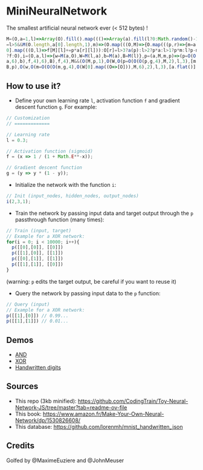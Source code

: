 ﻿# MiniNeuralNetwork

The smallest artificial neural network ever (&lt; 512 bytes) !

```js
M=(O,a=1,l)=>Array(O).fill().map((()=>Array(a).fill(l?0:Math.random()-1))),O=(O,a,l,f
=l>5&&M(O.length,a[0].length,1),m)=>(O.map(((O,M)=>{O.map(((p,r)=>{m=a[M]?.[r],l>5?a[
0].map(((O,l)=>f[M][l]+=p*a[r][l])):O[r]=l>3?a(p):l>2?p*a:l>1?p*m:l?p-m:p+m}))})),l>5
?f:O),i=(O,a,l)=>{w=M(a,O),W=M(l,a),b=M(a),B=M(l)},p=(a,M,m,p)=>(p=O(O(O(W,O(O(m=O(w,
a,6),b),f,4),6),B),f,4),M&&(O(M,p,1),O(W,O(p=O(O(O(p,g,4),M,2),l,3),[m.flat()],6)),O(
B,p),O(w,O(m=O(O(O(m,g,4),O(W[0].map((O=>[O])),M,6),2),l,3),[a.flat()],6)),O(b,m)),p)
```

## How to use it?

- Define your own learning rate `l`, activation function `f` and gradient descent function `g`. For example:

```js
// Customization
// =============

// Learning rate
l = 0.3;

// Activation function (sigmoid)
f = (x => 1 / (1 + Math.E**-x));

// Gradient descent function
g = (y => y * (1 - y));
```

- Initialize the network with the function `i`:

```js
// Init (input_nodes, hidden_nodes, output_nodes)
i(2,3,1);
```

- Train the network by passing input data and target output through the `p` passthrough function (many times):

```js
// Train (input, target)
// Example for a XOR network:
for(i = 0; i < 10000; i++){
  p([[0],[0]], [[0]])
  p([[1],[0]], [[1]])
  p([[0],[1]], [[1]])
  p([[1],[1]], [[0]])
}
```

(warning: `p` edits the target output, be careful if you want to reuse it)


- Query the network by passing input data to the `p` function:

```js
// Query (input)
// Example for a XOR network:
p([[1],[0]]) // 0.99...
p([[1],[1]]) // 0.01...
```

## Demos

- [AND](https://xem.github.io/miniNeuralNetwork/demos/AND.html)
- [XOR](https://xem.github.io/miniNeuralNetwork/demos/XOR.html)
- [Handwritten digits](https://xem.github.io/miniNeuralNetwork/demos/digits.html)

## Sources

- This repo (3kb minified): https://github.com/CodingTrain/Toy-Neural-Network-JS/tree/master?tab=readme-ov-file
- This book: https://www.amazon.fr/Make-Your-Own-Neural-Network/dp/1530826608/
- This database: https://github.com/lorenmh/mnist_handwritten_json

## Credits

Golfed by @MaximeEuziere and @JohnMeuser